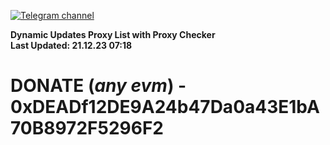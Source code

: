 [![Telegram channel](https://img.shields.io/endpoint?url=https://runkit.io/damiankrawczyk/telegram-badge/branches/master?url=https://t.me/n4z4v0d)](https://t.me/n4z4v0d) 

**Dynamic Updates Proxy List with Proxy Checker**  
**Last Updated: 21.12.23 07:18**

# DONATE (_any evm_) - 0xDEADf12DE9A24b47Da0a43E1bA70B8972F5296F2
